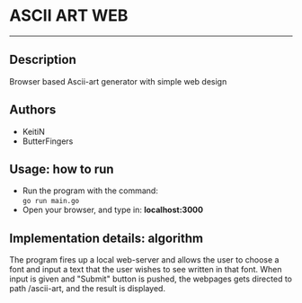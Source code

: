 # <b>ASCII ART WEB</b>
---
## <b>Description</b>
Browser based Ascii-art generator with simple web design
## <b>Authors</b>
* KeitiN <br>
* ButterFingers <br>
## <b>Usage: how to run</b>
* Run the program with the command: <br>
`go run main.go`
* Open your browser, and type in: <b>localhost:3000</b>
## <b>Implementation details: algorithm</b>
The program fires up a local web-server and allows the user to choose a font and input a text that the user wishes to see written in that font. When input is given and "Submit" button is pushed, the webpages gets directed to path /ascii-art, and the result is displayed.